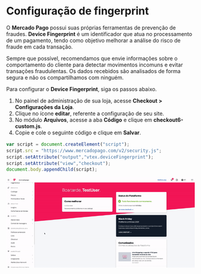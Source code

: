 # Configuração de fingerprint

O **Mercado Pago** possui suas próprias ferramentas de prevenção de fraudes. **Device Fingerprint** é um identificador que atua no processamento de um pagamento, tendo como objetivo melhorar a análise do risco de fraude em cada transação. 

Sempre que possível, recomendamos que envie informações sobre o comportamento do cliente para detectar movimentos incomuns e evitar transações fraudulentas. Os dados recebidos são analisados de forma segura e não os compartilhamos com ninguém.

Para configurar o **Device Fingerprint**, siga os passos abaixo.

1. No painel de administração de sua loja, acesse **Checkout > Configurações da Loja**.
2. Clique no ícone **editar**, referente a configuração de seu site.
3. No módulo **Arquivos**, acesse a aba **Código** e clique em **checkout6-custom.js**.
4. Copie e cole o seguinte código e clique em **Salvar**.

```javascript
var script = document.createElement("script");
script.src = "https://www.mercadopago.com/v2/security.js";
script.setAttribute("output","vtex.deviceFingerprint");
script.setAttribute("view","checkout");
document.body.appendChild(script);
```

![Configuração de fingerprint](/images/vtex/devicefingerprint-imagenv2-pt.gif)